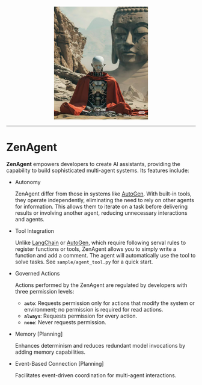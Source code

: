 <p align="center">
  <img src="./asset/zen-agent.jpg" width="250", height="300" />
</p>

---

# ZenAgent

**ZenAgent** empowers developers to create AI assistants, providing the capability to build sophisticated multi-agent systems. Its features include:

- Autonomy

  ZenAgent differ from those in systems like [AutoGen](https://microsoft.github.io/autogen/0.2/). With built-in tools, they operate independently, eliminating the need to rely on other agents for information. This allows them to iterate on a task before delivering results or involving another agent, reducing unnecessary interactions and agents.

- Tool Integration

  Unlike [LangChain](https://python.langchain.com/docs/how_to/custom_tools/) or [AutoGen](https://microsoft.github.io/autogen/0.2/docs/tutorial/tool-use/), which require following serval rules to register functions or tools, ZenAgent allows you to simply write a function and add a comment. The agent will automatically use the tool to solve tasks. See `sample/agent_tool.py` for a quick start.

- Governed Actions

  Actions performed by the ZenAgent are regulated by developers with three permission levels:  
  - **`auto`**: Requests permission only for actions that modify the system or environment; no permission is required for read actions.  
  - **`always`**: Requests permission for every action.  
  - **`none`**: Never requests permission.  

- Memory [Planning]  

  Enhances determinism and reduces redundant model invocations by adding memory capabilities.

- Event-Based Connection [Planning]

  Facilitates event-driven coordination for multi-agent interactions.